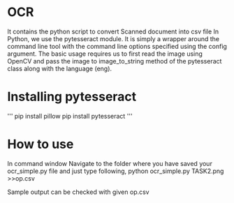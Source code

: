 # OCR
It contains the python script to convert Scanned document into csv file
In Python, we use the pytesseract module. It is simply a wrapper around the command line tool with the command line options specified using the config argument. The basic usage requires us to first read the image using OpenCV and pass the image to image_to_string method of the pytesseract class along with the language (eng).

# Installing pytesseract
'''
pip install pillow
pip install pytesseract
'''
# How to use
In command window Navigate to the folder where you have saved your ocr_simple.py file and just type following, 
python ocr_simple.py TASK2.png >>op.csv

Sample output can be checked with given op.csv
